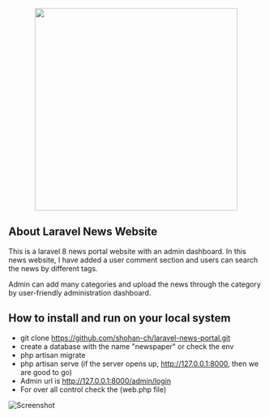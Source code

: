 <p align="center"><a href="https://laravel.com" target="_blank"><img src="https://raw.githubusercontent.com/laravel/art/master/logo-lockup/5%20SVG/2%20CMYK/1%20Full%20Color/laravel-logolockup-cmyk-red.svg" width="400"></a></p>


## About Laravel News Website

This is a laravel 8 news portal website with an admin dashboard. In this news website, I have added a user comment section and users can search the news by different tags.

Admin can add many categories and upload the news through the category by user-friendly administration dashboard.

## How to install and run on your local system

- git clone https://github.com/shohan-ch/laravel-news-portal.git
- create a database with the name "newspaper" or check the env
- php artisan migrate
- php artisan serve (if the server opens up, http://127.0.0.1:8000, then we are good to go)
- Admin url is http://127.0.0.1:8000/admin/login
- For over all control check the (web.php file)

 ![Screenshot](public/download(1).png)





